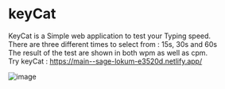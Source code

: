 # keyCat
KeyCat is a Simple web application to test your Typing speed. </br>
There are three different times to select from : 15s, 30s and 60s </br>
The result of the test are shown in both wpm as well as cpm. </br>
Try keyCat : https://main--sage-lokum-e3520d.netlify.app/


![image](https://user-images.githubusercontent.com/59500722/209756353-a87aadb2-c1ea-4247-b452-1ad57e749df4.png)
